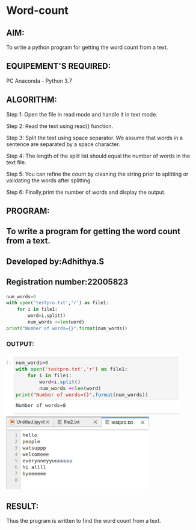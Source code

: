 # Word-count
## AIM:
To write a python program for getting the word count from a text.
## EQUIPEMENT'S REQUIRED: 
PC
Anaconda - Python 3.7
## ALGORITHM: 
Step 1: Open the file in read mode and handle it in text mode.
    

 Step 2: Read the text using read() function.
 
Step 3: Split the text using space separator. We assume that words in a sentence are separated by a space character.

 Step 4:  The length of the split list should equal the number of words in the text file.

 Step 5: You can refine the count by cleaning the string prior to splitting or validating the words after splitting.


 Step 6: Finally,print the number of words and display the output.

## PROGRAM:
## To write a program for getting the word count from a text.
## Developed by:Adhithya.S
## Registration number:22005823


```python
num_words=0
with open('testpro.txt','r') as file1:
    for i in file1:
        word=i.split()
        num_words +=len(word)
print("Number of words={}".format(num_words))

```

### OUTPUT:
![output](/OUTPUT.png)
![output](/OUTPUT2.png)




## RESULT:
Thus the program is written to find the word count from a text.
